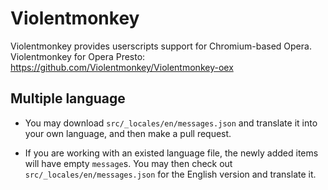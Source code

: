 Violentmonkey
=============

Violentmonkey provides userscripts support for Chromium-based Opera.  
Violentmonkey for Opera Presto: <https://github.com/Violentmonkey/Violentmonkey-oex>

Multiple language
---
* You may download `src/_locales/en/messages.json` and translate it into your
  own language, and then make a pull request.

* If you are working with an existed language file, the newly added items will
  have empty `message`s.
  You may then check out `src/_locales/en/messages.json` for the English version
  and translate it.
